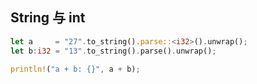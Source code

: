 ## String 与 int

```rust
let a     = "27".to_string().parse::<i32>().unwrap();
let b:i32 = "13".to_string().parse().unwrap();

println!("a + b: {}", a + b);

```